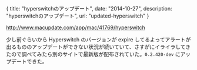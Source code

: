 {
  title: "hyperswitchのアップデート",
  date: "2014-10-27",
  description: "hyperswitchのアップデート",
  url: "updated-hyperswitch"
}

http://www.macupdate.com/app/mac/41769/hyperswitch

少し前ぐらいから Hyperswitch のバージョンが expire してるよってアラートが出るもののアップデートができない状況が続いていて、さすがにイライラしてきたので調べてみたら別のサイトで最新版が配布されていた。`0.2.420-dev` にアップデートできた。
